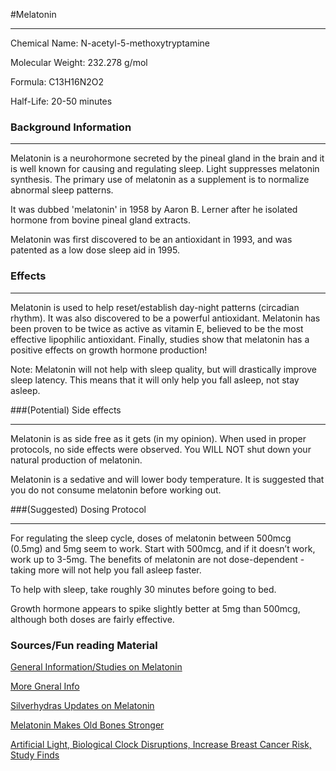 #Melatonin
*****

Chemical Name: N-acetyl-5-methoxytryptamine

Molecular Weight: 232.278 g/mol

Formula: C13H16N2O2 

Half-Life: 20-50 minutes

### Background Information
*****
Melatonin is a neurohormone secreted by the pineal gland in the brain and it is well known for causing and regulating sleep. Light suppresses melatonin synthesis. The primary use of melatonin as a supplement is to normalize abnormal sleep patterns.

It was dubbed 'melatonin' in 1958 by Aaron B. Lerner after he isolated hormone from bovine pineal gland extracts.

Melatonin was first discovered to be an antioxidant in 1993, and was patented as a low dose sleep aid in 1995. 

### Effects
*****
Melatonin is used to help reset/establish day-night patterns (circadian rhythm). It was also discovered to be a powerful antioxidant. Melatonin has been proven to be twice as active as vitamin E, believed to be the most effective lipophilic antioxidant. Finally, studies show that melatonin has a positive effects on growth hormone production!

Note: Melatonin will not help with sleep quality, but will drastically improve sleep latency. This means that it will only help you fall asleep, not stay asleep.

###(Potential) Side effects
*****
Melatonin is as side free as it gets (in my opinion). When used in proper protocols, no side effects were observed. You WILL NOT shut down your natural production of melatonin.

Melatonin is a sedative and will lower body temperature. It is suggested that you do not consume melatonin before working out.

###(Suggested) Dosing Protocol
*****

For regulating the sleep cycle, doses of melatonin between 500mcg (0.5mg) and 5mg seem to work. Start with 500mcg, and if it doesn’t work, work up to 3-5mg. The benefits of melatonin are not dose-dependent - taking more will not help you fall asleep faster.

To help with sleep, take roughly 30 minutes before going to bed.

Growth hormone appears to spike slightly better at 5mg than 500mcg, although both doses are fairly effective.

### Sources/Fun reading Material

[General Information/Studies on Melatonin](http://examine.com/supplements/Melatonin/)

[More Gneral Info](http://en.wikipedia.org/wiki/Melatonin)

[Silverhydras Updates on Melatonin](http://www.reddit.com/r/Fitness/comments/10k4a9/examine_updates_melatonin/)

[Melatonin Makes Old Bones Stronger](http://www.sciencedaily.com/releases/2014/05/140526130643.htm)

[Artificial Light, Biological Clock Disruptions, Increase Breast Cancer Risk, Study Finds](http://www.sciencedaily.com/releases/2014/10/141017183719.htm)